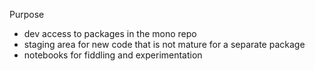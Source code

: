 Purpose
- dev access to packages in the mono repo
- staging area for new code that is not mature for a separate package
- notebooks for fiddling and experimentation
